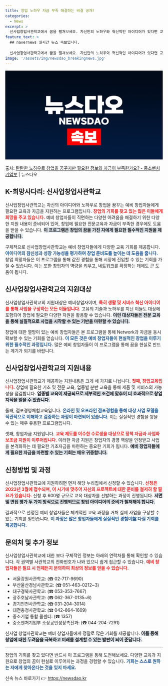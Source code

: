```yaml
---
title: 창업 노하우 자금 부족 해결하는 비결 공개!
categories:
  - News
excerpt: >
  신사업창업사관학교에서 꿈을 펼쳐보세요. 자신만의 노하우와 혁신적인 아이디어가 있다면 교육과 자금을 지원합니다…
feature_text: >
  ## navernews 실시간 뉴스 속보입니다.

  신사업창업사관학교에서 꿈을 펼쳐보세요. 자신만의 노하우와 혁신적인 아이디어가 있다면 교육과 자금을 지원합니다…
image: '/assets/img/newsdao_breakingnews.jpg'
---
```


![뉴스다오 속보](/assets/img/newsdao_breakingnews.jpg)

<p>출처: <a href="https://newsdao.kr/2377" rel="dofollow">탄탄한 노하우로 창업을 꿈꾸지만 필요한 정보와 자금이 부족한가요? - 중소벤처기업부</a> | 뉴스다오</p>

<h2 data-ke-size="size26">K-희망사다리: 신사업창업사관학교</h2>

<p data-ke-size="size16">신사업창업사관학교는 자신의 아이디어와 노하우로 창업을 꿈꾸는 예비 창업자들에게 필요한 교육과 자금을 지원하는 프로그램입니다. <b><span style="color: #ee2323;">창업의 기회를 찾고 있는 많은 이들에게 희망을 주고 있습니다.</span></b> 예비 창업자들이 직면하는 다양한 어려움을 해결하기 위한 다양한 지원 내용이 준비되어 있어, 창업에 필요한 전문교육과 자금이 부족한 경우에도 도움을 받을 수 있습니다. <b><span style="background-color: #21538527;">이 프로그램은 창업의 꿈을 가진 자에게 필요한 필수적인 지원을 제공합니다.</span></b> </p>

<p data-ke-size="size16">구체적으로 신사업창업사관학교는 예비 창업자들에게 다양한 교육 기회를 제공합니다. <b><span style="color: #1a5490;">아이디어의 참신성과 성장 가능성을 평가하여 창업 준비도를 높이는 데 도움을 줍니다.</span></b> 창업 희망자들은 이 프로그램을 통해 값진 경험을 통해 시장에 진입할 수 있는 기회를 가질 수 있습니다. 이는 또한 창업자의 역량을 키우고, 네트워크를 확장하는 데에도 큰 도움이 됩니다. </p>

<h2 data-ke-size="size26">신사업창업사관학교의 지원대상</h2>

<p data-ke-size="size16">신사업창업사관학교의 지원대상은 예비창업자이며, <b><span style="color: #ee2323;">특히 생활 및 서비스 혁신 아이디어를 통해 사업을 구상하는 모든 이들입니다.</span></b> 고유의 기술과 노하우를 지닌 이들도 대상에 포함되어 창업에 필요한 다양한 자원을 활용할 수 있습니다. <b><span style="background-color: #21538527;">이런 대상자들은 전문 교육을 통해 실질적으로 사업을 시작할 수 있는 기반을 마련할 수 있습니다.</span></b></p>

<p data-ke-size="size16">창업에 대한 열망이 있는 예비 창업자들은 본 프로그램을 통해 Network과 자금을 동시 확보할 수 있는 기회를 얻습니다. <b><span style="color: #1a5490;">이 모든 것은 예비 창업자들이 현실적인 창업을 이루기 위한 필수적인 과정입니다.</span></b> 많은 예비 창업자들이 이 프로그램을 통해 꿈을 현실로 만드는 계기가 되기를 바랍니다. </p>

<h2 data-ke-size="size26">신사업창업사관학교의 지원내용</h2>

<p data-ke-size="size16">신사업창업사관학교가 제공하는 지원내용은 크게 세 가지로 나뉩니다. <b><span style="color: #ee2323;">첫째, 창업교육입니다.</span></b> 창업에 필요한 기초 및 전문 교육, 업종별 분반 교육을 통해 제품 및 서비스의 가능성을 점검합니다. <b><span style="background-color: #21538527;">업종별 교육이 제공되므로 세부적인 조건에 맞추어 더 효과적으로 창업 지식을 얻을 수 있습니다.</span></b> </p>

<p data-ke-size="size16">둘째, 점포경영체험교육입니다. <b><span style="color: #1a5490;">온라인 및 오프라인 점포경험을 통해 대상 사업 모델을 직관적으로 이해하고 검증하는 과정이 마련되어 있습니다.</span></b> 이는 실질적인 경험을 쌓을 수 있는 매우 유용한 프로그램입니다. </p>

<p data-ke-size="size16">셋째, 창업자금 지원입니다. <b><span style="color: #ee2323;">교육 제도를 이수한 수료생을 대상으로 정책 자금과 사업화 보조금 지원이 이루어집니다.</span></b> 이러한 자금 지원은 창업자의 경영 역량을 인정받고 사업을 본격화하는 데 필요한 기초자금을 마련하는 중요한 기회가 됩니다. <b><span style="background-color: #21538527;">예비 창업자들에게 필요한 자금을 마련할 수 있는 기회는 매우 귀중합니다.</span></b> </p>

<h2 data-ke-size="size26">신청방법 및 과정</h2>

<p data-ke-size="size16">신사업창업사관학교에 지원하려면 먼저 해당 누리집에서 신청할 수 있습니다. <b><span style="color: #ee2323;">신청은 2023년 3월에 접수되며, 이 시기에 맞추어 자신의 프로젝트에 대한 준비를 철저히 할 필요가 있습니다.</span></b> 신청 후 600명 규모로 교육 대상자를 선발하는 과정이 진행됩니다. <b><span style="background-color: #21538527;">서면 및 면접 평가 두 가지 방식으로 진행되므로 창업 아이디어의 준비가 철저해야 합니다.</span></b> </p>

<p data-ke-size="size16">결과적으로 선정된 예비 창업자들은 체계적인 교육 과정을 거쳐 실제 사업을 구상할 수 있는 기회를 얻언습니다. <b><span style="color: #1a5490;">이 과정은 많은 창업자들에게 실질적인 경험이盤 다질 기회를 제공합니다.</span></b> </p>

<h2 data-ke-size="size26">문의처 및 추가 정보</h2>

<p data-ke-size="size16">신사업창업사관학교에 대한 보다 구체적인 정보는 아래의 연락처를 통해 확인할 수 있습니다. 각 권역별 사관학교의 전화번호가 나와 있으니 쉽게 접근할 수 있습니다. <b><span style="color: #ee2323;">예비 창업자들은 필요 시 언제든지 문의하여 최상의 정보를 얻을 수 있습니다.</span></b> </p>

<ul>
    <li>서울강원사관학교: (☎ 02-717-9690)</li>
    <li>부산울산경남사관학교: (☎ 051-463-0212~3)</li>
    <li>대구경북사관학교: (☎ 053-353-7667)</li>
    <li>광주호남사관학교: (☎ 062-367-0135~6)</li>
    <li>경기인천사관학교: (☎ 031-204-3014)</li>
    <li>대전충청사관학교: (☎ 042-864-1609)</li>
    <li>중소기업 통합 콜센터: (☎ 1357)</li>
    <li>중소벤처기업부 소상공인성장촉진과: (☎ 044-204-7291)</li>
</ul>

<p data-ke-size="size16">신사업 창업사관학교는 예비 창업자들에게 정말로 많은 기회를 제공합니다. <b><span style="background-color: #21538527;">이를 통해 창업에 대한 두려움을 극복하고 미래를 설계할 수 있는 발판이 되어 준답니다.</span></b> </p>

<hr>

<p data-ke-size="size16">창업의 기회를 찾고 있다면 반드시 이 프로그램을 통해 도전해보세요. 다양한 교육과 지원으로 창업의 꿈이 현실로 이루어지는 과정을 경험할 수 있습니다. <b><span style="color: #1a5490;">기회는 스스로 원하는 자에게 찾아온다는 것을 잊지 마세요.</span></b> </p>

<p data-ke-size="size16"></p> 

신속 뉴스 바로가기 👉 <a href="https://newsdao.kr" rel="dofollow">https://newsdao.kr</a>


